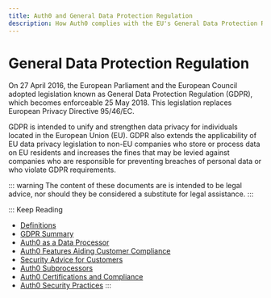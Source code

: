 ```yaml
---
title: Auth0 and General Data Protection Regulation
description: How Auth0 complies with the EU's General Data Protection Regulation (GDPR)
---
```

# General Data Protection Regulation

On 27 April 2016, the European Parliament and the European Council adopted legislation known as General Data Protection Regulation (GDPR), which becomes enforceable 25 May 2018. This legislation replaces European Privacy Directive 95/46/EC.

GDPR is intended to unify and strengthen data privacy for individuals located in the European Union (EU). GDPR also extends the applicability of EU data privacy legislation to non-EU companies who store or process data on EU residents and increases the fines that may be levied against companies who are responsible for preventing breaches of personal data or who violate GDPR requirements.

::: warning
The content of these documents are is intended to be legal advice, nor should they be considered a substitute for legal assistance.
:::

::: Keep Reading
* [Definitions](definitions)
* [GDPR Summary](/compliance/gdpr-summary)
* [Auth0 as a Data Processor](/compliance/auth0-as-data-processor)
* [Auth0 Features Aiding Customer Compliance](/compliance/features-aiding-compliance)
* [Security Advice for Customers](/compliance/security-advice-for-customers)
* [Auth0 Subprocessors](/compliance/subprocessors)
* [Auth0 Certifications and Compliance](/compliance/certifications-and-complaince)
* [Auth0 Security Practices](/compliance/security-practices)
:::